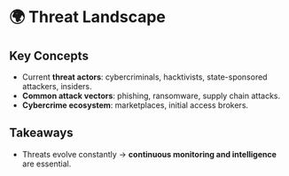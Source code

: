 # 🌍 Threat Landscape

## Key Concepts
- Current **threat actors**: cybercriminals, hacktivists, state-sponsored attackers, insiders.
- **Common attack vectors**: phishing, ransomware, supply chain attacks.
- **Cybercrime ecosystem**: marketplaces, initial access brokers.

## Takeaways
- Threats evolve constantly → **continuous monitoring and intelligence** are essential.
